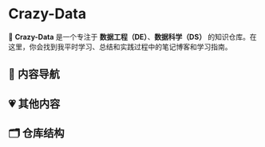 # Crazy-Data
🚀 **Crazy-Data** 是一个专注于 **数据工程（DE）**、**数据科学（DS）** 的知识仓库。在这里，你会找到我平时学习、总结和实践过程中的笔记博客和学习指南。

## 📖 内容导航

## 💗 其他内容

## 🗂 仓库结构
